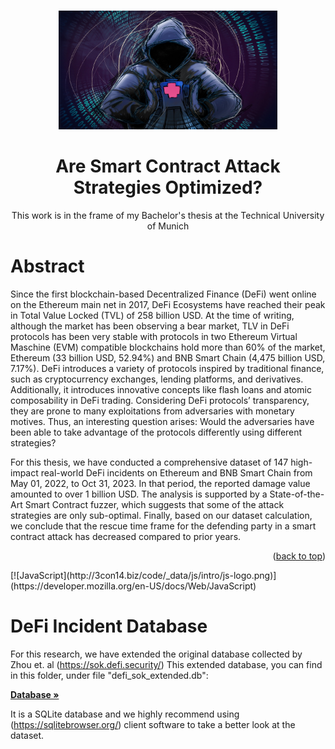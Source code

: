 <a name="readme-top"></a>


<br />
<div align="center">
  <a href="https://github.com/othneildrew/Best-README-Template">
    <img src="image_readme/hacker.jpeg" alt="Logo" width="350" height="190">
  </a>

  <h1 align="center">Are Smart Contract Attack Strategies Optimized?</h1>

  <p align="center">
    This work is in the frame of my Bachelor's thesis at the Technical University of Munich
  </p>
</div>


# Abstract

Since the first blockchain-based Decentralized Finance (DeFi) went online on the Ethereum
main net in 2017, DeFi Ecosystems have reached their peak in Total Value Locked (TVL)
of 258 billion USD. At the time of writing, although the market has been observing a bear
market, TLV in DeFi protocols has been very stable with protocols in two Ethereum Virtual
Maschine (EVM) compatible blockchains hold more than 60% of the market, Ethereum (33
billion USD, 52.94%) and BNB Smart Chain (4,475 billion USD, 7.17%). DeFi introduces a
variety of protocols inspired by traditional finance, such as cryptocurrency exchanges, lending
platforms, and derivatives. Additionally, it introduces innovative concepts like flash loans and
atomic composability in DeFi trading. Considering DeFi protocols’ transparency, they are prone
to many exploitations from adversaries with monetary motives. Thus, an interesting question
arises: Would the adversaries have been able to take advantage of the protocols differently using
different strategies?

For this thesis, we have conducted a comprehensive dataset of 147 high-impact real-world DeFi
incidents on Ethereum and BNB Smart Chain from May 01, 2022, to Oct 31, 2023. In that period, the reported damage value amounted to over 1 billion USD. The analysis is supported
by a State-of-the-Art Smart Contract fuzzer, which suggests that some of the attack strategies
are only sub-optimal. Finally, based on our dataset calculation, we conclude that the
rescue time frame for the defending party in a smart contract attack has decreased compared
to prior years.

<p align="right">(<a href="#readme-top">back to top</a>)</p>
[![JavaScript](http://3con14.biz/code/_data/js/intro/js-logo.png)](https://developer.mozilla.org/en-US/docs/Web/JavaScript)

# DeFi Incident Database

For this research, we have extended the original database collected by Zhou et. al (https://sok.defi.security/)
This extended database, you can find in this folder, under file "defi_sok_extended.db":

<a href="https://github.com/TrungNguyen1409/Trung_BA/tree/main/database)https://github.com/TrungNguyen1409/Trung_BA/tree/main/database"><strong>Database »</strong></a>

It is a SQLite database and we highly recommend using (https://sqlitebrowser.org/) client software to take a better look at the dataset. 


